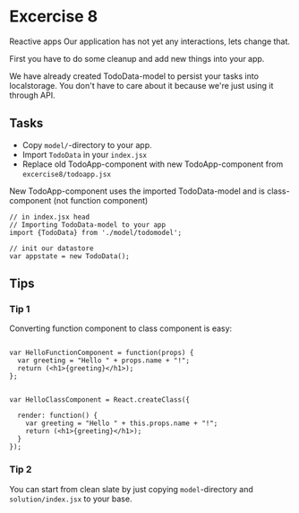 # Excercise 8

Reactive apps
Our application has not yet any interactions, lets change that.

First you have to do some cleanup and add new things into your app.

We have already created TodoData-model to persist your tasks into localstorage. You don't have to care about it because we're just using it through API.

## Tasks
- Copy `model/`-directory to your app.
- Import `TodoData` in your `index.jsx`
- Replace old TodoApp-component with new TodoApp-component from `excercise8/todoapp.jsx`

New TodoApp-component uses the imported TodoData-model and is class-component (not function component)

```
// in index.jsx head
// Importing TodoData-model to your app
import {TodoData} from './model/todomodel';

// init our datastore
var appstate = new TodoData();

```

## Tips


### Tip 1
Converting function component to class component is easy:

```

var HelloFunctionComponent = function(props) {
  var greeting = "Hello " + props.name + "!";
  return (<h1>{greeting}</h1>);
};


var HelloClassComponent = React.createClass({

  render: function() {
    var greeting = "Hello " + this.props.name + "!";
    return (<h1>{greeting}</h1>);
  }
});

```



### Tip 2
You can start from clean slate by just copying `model`-directory and `solution/index.jsx` to your base.
